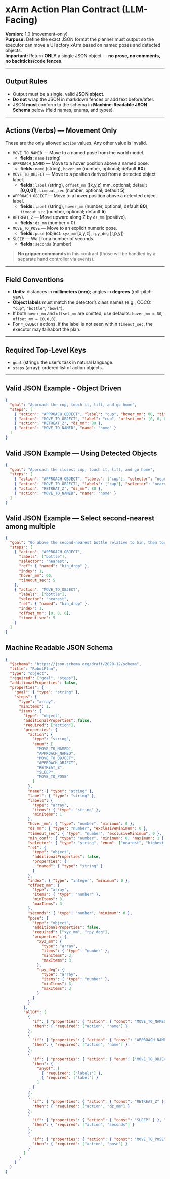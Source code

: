 # xArm Action Plan Contract (LLM-Facing)
**Version:** 1.0 (movement-only)  
**Purpose:** Define the exact JSON format the planner must output so the executor can move a UFactory xArm based on named poses and detected objects.  
**Important:** Return **ONLY** a single JSON object — **no prose, no comments, no backticks/code fences**.

---

## Output Rules
- Output must be a single, valid **JSON object**.
- **Do not** wrap the JSON in markdown fences or add text before/after.
- JSON **must** conform to the schema in **Machine-Readable JSON Schema** below (field names, enums, and types).

---

## Actions (Verbs) — Movement Only
These are the only allowed `action` values. Any other value is invalid.

- `MOVE_TO_NAMED` — Move to a named pose from the world model.  
  - **fields:** `name` (string)
- `APPROACH_NAMED` — Move to a hover position above a named pose.  
  - **fields:** `name` (string), `hover_mm` (number, optional; default **80**)
- `MOVE_TO_OBJECT` — Move to a position derived from a detected object label.  
  - **fields:** `label` (string), `offset_mm` ([x,y,z] mm, optional; default **[0,0,0]**), `timeout_sec` (number, optional; default **5**)
- `APPROACH_OBJECT` — Move to a hover position above a detected object label.  
  - **fields:** `label` (string), `hover_mm` (number, optional; default **80**), `timeout_sec` (number, optional; default **5**)
- `RETREAT_Z` — Move upward along Z by `dz_mm` (positive).  
  - **fields:** `dz_mm` (number > 0)
- `MOVE_TO_POSE` — Move to an explicit numeric pose.  
  - **fields:** `pose` (object: `xyz_mm` [x,y,z], `rpy_deg` [r,p,y])
- `SLEEP` — Wait for a number of seconds.  
  - **fields:** `seconds` (number)

> **No gripper commands** in this contract (those will be handled by a separate hand controller via events).

---

## Field Conventions
- **Units:** distances in **millimeters (mm)**; angles in **degrees** (roll-pitch-yaw).
- **Object labels** must match the detector’s class names (e.g., COCO: `"cup"`, `"bottle"`, `"bowl"`).
- If both `hover_mm` and `offset_mm` are omitted, use defaults: `hover_mm = 80`, `offset_mm = [0,0,0]`.
- For `*_OBJECT` actions, if the label is not seen within `timeout_sec`, the executor may fail/abort the plan.

---

## Required Top-Level Keys
- `goal` (string): the user’s task in natural language.
- `steps` (array): ordered list of action objects.

---

## Valid JSON Example - Object Driven
```json
{
  "goal": "Approach the cup, touch it, lift, and go home",
  "steps": [
    { "action": "APPROACH_OBJECT", "label": "cup", "hover_mm": 80, "timeout_sec": 5 },
    { "action": "MOVE_TO_OBJECT", "label": "cup", "offset_mm": [0, 0, 0], "timeout_sec": 5 },
    { "action": "RETREAT_Z", "dz_mm": 80 },
    { "action": "MOVE_TO_NAMED", "name": "home" }
  ]
}
```

## Valid JSON Example — Using Detected Objects
```json
{
  "goal": "Approach the closest cup, touch it, lift, and go home",
  "steps": [
    { "action": "APPROACH_OBJECT", "labels": ["cup"], "selector": "nearest", "hover_mm": 80, "timeout_sec": 5 },
    { "action": "MOVE_TO_OBJECT", "labels": ["cup"], "selector": "nearest", "offset_mm": [0, 0, 0], "timeout_sec": 5 },
    { "action": "RETREAT_Z", "dz_mm": 80 },
    { "action": "MOVE_TO_NAMED", "name": "home" }
  ]
}
```

## Valid JSON Example — Select second-nearest among multiple
```json
{
  "goal": "Go above the second-nearest bottle relative to bin, then touch it",
  "steps": [
    { "action": "APPROACH_OBJECT",
      "labels": ["bottle"],
      "selector": "nearest",
      "ref": { "named": "bin_drop" },
      "index": 1,
      "hover_mm": 60,
      "timeout_sec": 5
    },
    { "action": "MOVE_TO_OBJECT",
      "labels": ["bottle"],
      "selector": "nearest",
      "ref": { "named": "bin_drop" },
      "index": 1,
      "offset_mm": [0, 0, 0],
      "timeout_sec": 5
    }
  ]
}
```

## Machine Readable JSON Schema
```json
{
  "$schema": "https://json-schema.org/draft/2020-12/schema",
  "title": "RobotPlan",
  "type": "object",
  "required": ["goal", "steps"],
  "additionalProperties": false,
  "properties": {
    "goal": { "type": "string" },
    "steps": {
      "type": "array",
      "minItems": 1,
      "items": {
        "type": "object",
        "additionalProperties": false,
        "required": ["action"],
        "properties": {
          "action": {
            "type": "string",
            "enum": [
              "MOVE_TO_NAMED",
              "APPROACH_NAMED",
              "MOVE_TO_OBJECT",
              "APPROACH_OBJECT",
              "RETREAT_Z",
              "SLEEP",
              "MOVE_TO_POSE"
            ]
          },
          "name": { "type": "string" },
          "label": { "type": "string" },
          "labels": {
            "type": "array",
            "items": { "type": "string" },
            "minItems": 1
          },
          "hover_mm": { "type": "number", "minimum": 0 },
          "dz_mm": { "type": "number", "exclusiveMinimum": 0 },
          "timeout_sec": { "type": "number", "exclusiveMinimum": 0 },
          "min_conf": { "type": "number", "minimum": 0, "maximum": 1 },
          "selector": { "type": "string", "enum": ["nearest", "highest_conf"] },
          "ref": {
            "type": "object",
            "additionalProperties": false,
            "properties": {
              "named": { "type": "string" }
            }
          },
          "index": { "type": "integer", "minimum": 0 },
          "offset_mm": {
            "type": "array",
            "items": { "type": "number" },
            "minItems": 3,
            "maxItems": 3
          },
          "seconds": { "type": "number", "minimum": 0 },
          "pose": {
            "type": "object",
            "additionalProperties": false,
            "required": ["xyz_mm", "rpy_deg"],
            "properties": {
              "xyz_mm": {
                "type": "array",
                "items": { "type": "number" },
                "minItems": 3,
                "maxItems": 3
              },
              "rpy_deg": {
                "type": "array",
                "items": { "type": "number" },
                "minItems": 3,
                "maxItems": 3
              }
            }
          }
        },
        "allOf": [
          {
            "if": { "properties": { "action": { "const": "MOVE_TO_NAMED" } }, "required": ["action"] },
            "then": { "required": ["action", "name"] }
          },
          {
            "if": { "properties": { "action": { "const": "APPROACH_NAMED" } }, "required": ["action"] },
            "then": { "required": ["action", "name"] }
          },
          {
            "if": { "properties": { "action": { "enum": ["MOVE_TO_OBJECT", "APPROACH_OBJECT"] } }, "required": ["action"] },
            "then": {
              "anyOf": [
                { "required": ["labels"] },
                { "required": ["label"] }
              ]
            }
          },
          {
            "if": { "properties": { "action": { "const": "RETREAT_Z" } }, "required": ["action"] },
            "then": { "required": ["action", "dz_mm"] }
          },
          {
            "if": { "properties": { "action": { "const": "SLEEP" } }, "required": ["action"] },
            "then": { "required": ["action", "seconds"] }
          },
          {
            "if": { "properties": { "action": { "const": "MOVE_TO_POSE" } }, "required": ["action"] },
            "then": { "required": ["action", "pose"] }
          }
        ]
      }
    }
  }
}
```